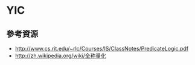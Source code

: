 # YIC

## 參考資源

* http://www.cs.rit.edu/~rlc/Courses/IS/ClassNotes/PredicateLogic.pdf
* http://zh.wikipedia.org/wiki/全称量化
